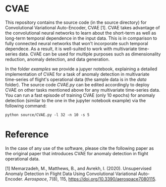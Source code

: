 # CVAE

This repository contains the source code (in the source directory) for Convolutional Variational Auto-Encoder, CVAE [1]. CVAE takes advantage of the convolutional neural networks to learn about the short-term as well as long-term temporal dependence in the input data. This is in comparison to fully connected neural networks that won't incorporate such temporal dependece. As a result, it is well-suited to work with multivariate time-series data. CVAE can be used for multiple purposes such as dimensionality reduction, anomaly detection, and data generation. 

In the folder *examples* we provide a jupyer notebook, explaining a detailed implementation of CVAE for a task of anomaly detection in multivariate time-series of flight's operational data (the sample data is in the *data* folder). The source code *CVAE.py* can be edited accordingly to deploy CVAE on other tasks mentioned above for any multivariate time-series data. You can run a fast episode of training CVAE (only 10 epochs) for anomaly detection (similar to the one in the jupyter notebook example) via the following command:

```
python source/CVAE.py -l 32 -n 10 -s 5
```

# Reference

In the case of any use of the software, please cite the following paper as the original paper that introduces CVAE for anomaly detection in flight operational data. 

[1] Memarzadeh, M., Matthews, B., and Avrekh, I. (2020). Unsupervised Anomaly Detection in Flight Data Using Convolutional Variational Auto-Encoder. *Aerospace*, 7(8), 115, https://doi.org/10.3390/aerospace7080115.
